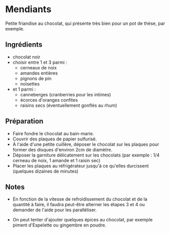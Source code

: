 Mendiants
=========

Petite friandise au chocolat, qui présente très bien pour un pot de thèse, par exemple.

Ingrédients
-----------

* chocolat noir
* choisir entre 1 et 3 parmi :
	- cerneaux de noix 
	- amandes entières
	- pignons de pin
	- noisettes
* et 1 parmi : 
	- canneberges (cranberries pour les intimes)
	- écorces d'oranges confites
	- raisins secs (éventuellement gonflés au rhum)

Préparation
-----------

* Faire fondre le chocolat au bain-marie.
* Couvrir des plaques de papier sulfurisé.
* À l'aide d'une petite cuillère, déposer le chocolat sur les plaques pour former des disques d'environ 2cm de diamètre.
* Déposer la garniture délicatement sur les chocolats (par exemple : 1/4 cerneau de noix, 1 amande et 1 raisin sec)
* Placer les plaques au réfrigérateur jusqu'à ce qu'elles durcissent (quelques dizaines de minutes)



Notes 
-----

* En fonction de la vitesse de refroidissement du chocolat et de la quantité à faire, il faudra peut-être alterner les étapes 3 et 4 ou demander de l'aide pour les paralléliser.

* On peut tenter d'ajouter quelques épices au chocolat, par exemple piment d'Espelette ou gingembre en poudre.
